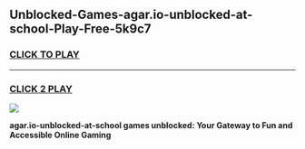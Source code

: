 
## Unblocked-Games-agar.io-unblocked-at-school-Play-Free-5k9c7
<h3>
<a href="https://premium76.site?title=agar.io-unblocked-at-school&ref=23A">CLICK TO PLAY</a></h3>
<hr>

<h3>
<a href="https://premium76.site?title=agar.io-unblocked-at-school&ref=23A">CLICK 2 PLAY</a>
  
</h3>

<a href="https://premium76.site?title=agar.io-unblocked-at-school&ref=23A"><img src="https://clearcache.store/games.png"></a>


**agar.io-unblocked-at-school games unblocked: Your Gateway to Fun and Accessible Online Gaming**
